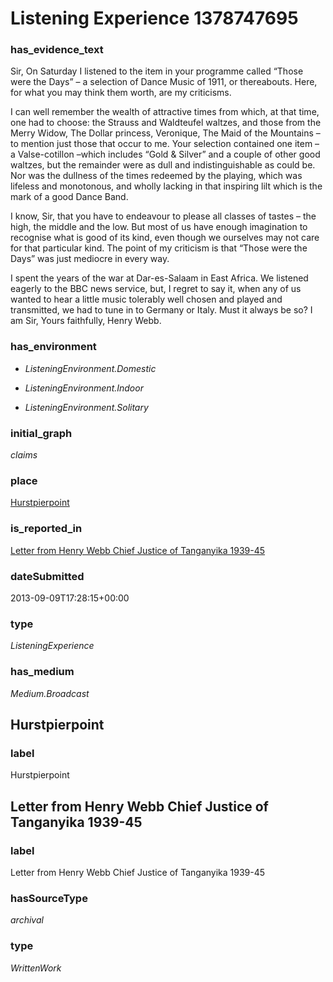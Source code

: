 # Listening Experience 1378747695

### has_evidence_text


Sir, On Saturday I listened to the item in your programme called “Those were the Days” – a selection of Dance Music of 1911, or thereabouts.  Here, for what you may think them worth, are my criticisms.

I can well remember the wealth of attractive times from which, at that time, one had to choose: the Strauss and Waldteufel waltzes, and those from the Merry Widow, The Dollar princess, Veronique, The Maid of the Mountains – to mention just those that occur to me. Your selection contained one item – a Valse-cotillon –which includes “Gold & Silver” and a couple of other good waltzes, but the remainder were  as dull and indistinguishable as could be. 
Nor was the dullness of the times redeemed by the playing, which was lifeless and monotonous, and wholly lacking in that inspiring lilt which is the mark of a good Dance Band.

I know, Sir, that you have to endeavour to please all classes of tastes – the high, the middle and the low.  But most of us have enough imagination to recognise what is good of its kind, even though we ourselves may not care for that particular kind.  The point of my criticism is that “Those were the Days” was just mediocre in every way.  

I spent the years of the war at Dar-es-Salaam in East Africa.  We listened eagerly to the BBC news service, but, I regret to say it, when any of us wanted to hear a little music tolerably well chosen and played and transmitted, we had to tune in to Germany or Italy.  Must it always be so?
I am Sir, Yours faithfully, Henry Webb.


### has_environment

 - *ListeningEnvironment.Domestic*

 - *ListeningEnvironment.Indoor*

 - *ListeningEnvironment.Solitary*

### initial_graph


*claims*

### place


[Hurstpierpoint](#Hurstpierpoint)

### is_reported_in


[Letter from Henry Webb Chief Justice of Tanganyika 1939-45](#Letter-from-Henry-Webb-Chief-Justice-of-Tanganyika-1939-45)

### dateSubmitted


2013-09-09T17:28:15+00:00

### type


*ListeningExperience*

### has_medium


*Medium.Broadcast*

## Hurstpierpoint

### label


Hurstpierpoint

## Letter from Henry Webb Chief Justice of Tanganyika 1939-45

### label


Letter from Henry Webb Chief Justice of Tanganyika 1939-45

### hasSourceType


*archival*

### type


*WrittenWork*